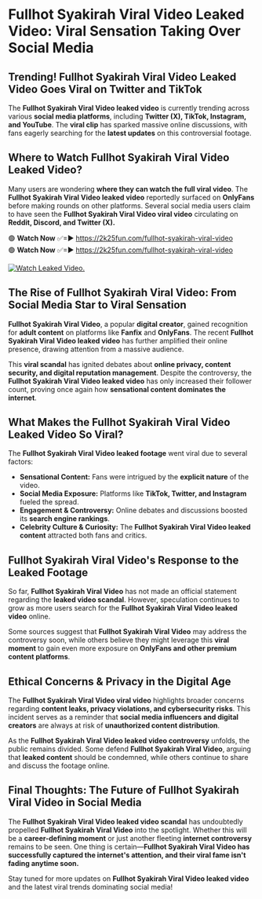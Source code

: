 # Fullhot Syakirah Viral Video Leaked Video: Viral Sensation Taking Over Social Media

## **Trending! Fullhot Syakirah Viral Video Leaked Video Goes Viral on Twitter and TikTok**
The **Fullhot Syakirah Viral Video leaked video** is currently trending across various **social media platforms**, including **Twitter (X), TikTok, Instagram, and YouTube**. The **viral clip** has sparked massive online discussions, with fans eagerly searching for the **latest updates** on this controversial footage.

## **Where to Watch Fullhot Syakirah Viral Video Leaked Video?**
Many users are wondering **where they can watch the full viral video**. The **Fullhot Syakirah Viral Video leaked video** reportedly surfaced on **OnlyFans** before making rounds on other platforms. Several social media users claim to have seen the **Fullhot Syakirah Viral Video viral video** circulating on **Reddit, Discord, and Twitter (X).**

🟢 **Watch Now** ✅=► https://2k25fun.com/fullhot-syakirah-viral-video  
🟢 **Watch Now** ✅=► https://2k25fun.com/fullhot-syakirah-viral-video  

[![Watch Leaked Video.](https://miro.medium.com/v2/resize:fit:828/format:webp/1*cilzJN44JGOrTw9NJCrNHA.gif "Watch Leaked Video")](https://2k25fun.com/fullhot-syakirah-viral-video)

## **The Rise of Fullhot Syakirah Viral Video: From Social Media Star to Viral Sensation**
**Fullhot Syakirah Viral Video**, a popular **digital creator**, gained recognition for **adult content** on platforms like **Fanfix** and **OnlyFans**. The recent **Fullhot Syakirah Viral Video leaked video** has further amplified their online presence, drawing attention from a massive audience.

This **viral scandal** has ignited debates about **online privacy, content security, and digital reputation management**. Despite the controversy, the **Fullhot Syakirah Viral Video leaked video** has only increased their follower count, proving once again how **sensational content dominates the internet**.

## **What Makes the Fullhot Syakirah Viral Video Leaked Video So Viral?**
The **Fullhot Syakirah Viral Video leaked footage** went viral due to several factors:
- **Sensational Content:** Fans were intrigued by the **explicit nature** of the video.
- **Social Media Exposure:** Platforms like **TikTok, Twitter, and Instagram** fueled the spread.
- **Engagement & Controversy:** Online debates and discussions boosted its **search engine rankings**.
- **Celebrity Culture & Curiosity:** The **Fullhot Syakirah Viral Video leaked content** attracted both fans and critics.

## **Fullhot Syakirah Viral Video's Response to the Leaked Footage**
So far, **Fullhot Syakirah Viral Video** has not made an official statement regarding the **leaked video scandal**. However, speculation continues to grow as more users search for the **Fullhot Syakirah Viral Video leaked video** online.

Some sources suggest that **Fullhot Syakirah Viral Video** may address the controversy soon, while others believe they might leverage this **viral moment** to gain even more exposure on **OnlyFans and other premium content platforms**.

## **Ethical Concerns & Privacy in the Digital Age**
The **Fullhot Syakirah Viral Video viral video** highlights broader concerns regarding **content leaks, privacy violations, and cybersecurity risks**. This incident serves as a reminder that **social media influencers and digital creators** are always at risk of **unauthorized content distribution**.

As the **Fullhot Syakirah Viral Video leaked video controversy** unfolds, the public remains divided. Some defend **Fullhot Syakirah Viral Video**, arguing that **leaked content** should be condemned, while others continue to share and discuss the footage online.

## **Final Thoughts: The Future of Fullhot Syakirah Viral Video in Social Media**
The **Fullhot Syakirah Viral Video leaked video scandal** has undoubtedly propelled **Fullhot Syakirah Viral Video** into the spotlight. Whether this will be a **career-defining moment** or just another fleeting **internet controversy** remains to be seen. One thing is certain—**Fullhot Syakirah Viral Video has successfully captured the internet's attention, and their viral fame isn't fading anytime soon.**

Stay tuned for more updates on **Fullhot Syakirah Viral Video leaked video** and the latest viral trends dominating social media!